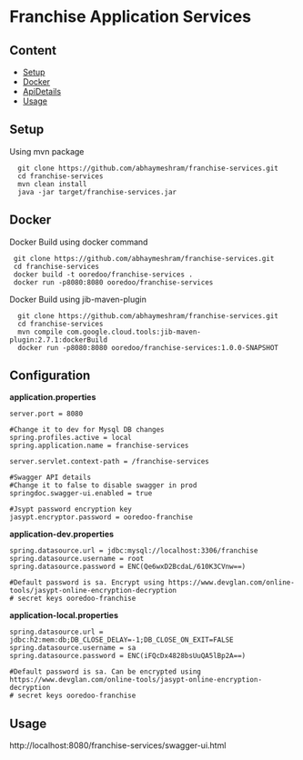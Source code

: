 # Franchise Application Services



## Content

- [Setup](#setup)
- [Docker](#docker)
- [ApiDetails](#configuration)
- [Usage](#usage)


## Setup

Using mvn package

```
  git clone https://github.com/abhaymeshram/franchise-services.git
  cd franchise-services
  mvn clean install
  java -jar target/franchise-services.jar
```


## Docker

Docker Build using docker command

```
 git clone https://github.com/abhaymeshram/franchise-services.git
 cd franchise-services
 docker build -t ooredoo/franchise-services .
 docker run -p8080:8080 ooredoo/franchise-services
```

Docker Build using jib-maven-plugin

```
  git clone https://github.com/abhaymeshram/franchise-services.git
  cd franchise-services
  mvn compile com.google.cloud.tools:jib-maven-plugin:2.7.1:dockerBuild
  docker run -p8080:8080 ooredoo/franchise-services:1.0.0-SNAPSHOT
```



## Configuration

**application.properties**

```
server.port = 8080

#Change it to dev for Mysql DB changes
spring.profiles.active = local
spring.application.name = franchise-services

server.servlet.context-path = /franchise-services

#Swagger API details
#Change it to false to disable swagger in prod
springdoc.swagger-ui.enabled = true

#Jsypt password encryption key
jasypt.encryptor.password = ooredoo-franchise
```

**application-dev.properties**

```spring.jpa.hibernate.ddl-auto = update
spring.datasource.url = jdbc:mysql://localhost:3306/franchise
spring.datasource.username = root
spring.datasource.password = ENC(Qe6wxD2BcdaL/610K3CVnw==)

#Default password is sa. Encrypt using https://www.devglan.com/online-tools/jasypt-online-encryption-decryption
# secret keys ooredoo-franchise
```

**application-local.properties**

```spring.jpa.hibernate.ddl-auto = update
spring.datasource.url = jdbc:h2:mem:db;DB_CLOSE_DELAY=-1;DB_CLOSE_ON_EXIT=FALSE
spring.datasource.username = sa
spring.datasource.password = ENC(iFQcDx4828bsUuQA5lBp2A==)

#Default password is sa. Can be encrypted using https://www.devglan.com/online-tools/jasypt-online-encryption-decryption
# secret keys ooredoo-franchise
```



## Usage
http://localhost:8080/franchise-services/swagger-ui.html
